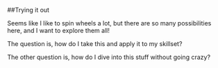 ##Trying it out

Seems like I like to spin wheels a lot, but there are so many possibilities here, and I want to explore them all!

The question is, how do I take this and apply it to my skillset?

The other question is, how do I dive into this stuff without going crazy?